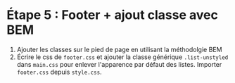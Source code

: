 # Étape 5 : Footer + ajout classe avec BEM

1. Ajouter les classes sur le pied de page en utilisant la méthodolgie BEM
2. Écrire le css de `footer.css` et ajouter la classe générique `.list-unstyled` dans `main.css` pour enlever l'apparence par défaut des listes. Importer `footer.css` depuis `style.css`.
